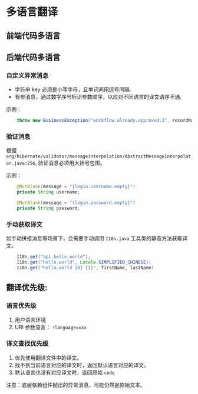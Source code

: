 # 多语言翻译

## 前端代码多语言

## 后端代码多语言
### 自定义异常消息
* 字符串 key 必须是小写字母，且单词间用逗号间隔.
* 有参消息，通过数字序号标识参数顺序，以应对不同语言的译文语序不通.

示例：
```java
    throw new BusinessException("workflow.already.approved.1", recordName);
```

### 验证消息
根据 `org/hibernate/validator/messageinterpolation/AbstractMessageInterpolator.java:256`,
验证消息必须用大括号包围。

示例：
```java
    @NotBlank(message = "{login.username.empty}")
    private String username;

    @NotBlank(message = "{login.password.empty}")
    private String password;
```

### 手动获取译文
如手动拼接消息等场景下，会需要手动调用 `I18n.java` 工具类的静态方法获取译文。
```java
    I18n.get("api.hello.world");
    I18n.get("hello.world", Locale.SIMPLIFIED_CHINESE);
    I18n.get("hello.world {0} {1}", firstName, lastName)
```

## 翻译优先级:
### 语言优先级
1. 用户语言环境
2. URI 参数语言： `?language=xxx`

### 译文查找优先级
1. 优先使用翻译文件中的译文。
2. 找不到当前语言对应的译文时，返回默认语言对应的译文。
3. 默认语言也没有对应译文时，返回原始 `code`

注意：底层依赖组件抛出的异常消息，可能仍然是原始文本。
